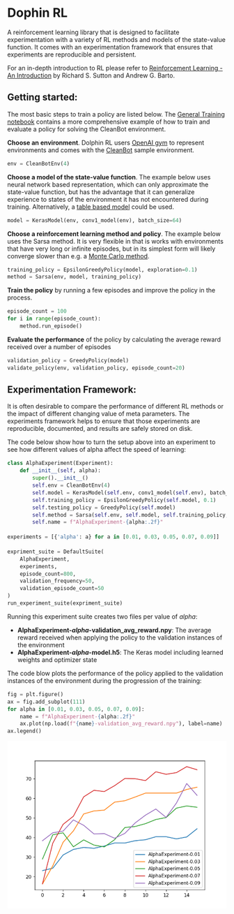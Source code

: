 # Dophin RL

A reinforcement learning library that is designed to facilitate experimentation with a variety of RL methods and models of the state-value function. It comes with an experimentation framework that ensures that experiments are reproducible and persistent.

For an in-depth introduction to RL please refer to [Reinforcement Learning - An Introduction](https://mitpress.mit.edu/books/reinforcement-learning-second-edition) by Richard S. Sutton and Andrew G. Barto.

## Getting started:

The most basic steps to train a policy are listed below. The [General Training notebook](SamplesSource/GeneralTraining.ipynb) contains a more comprehensive example of how to train and evaluate a policy for solving the CleanBot environment.

**Choose an environment**. Dolphin RL users [OpenAI gym](https://gym.openai.com/docs/) to represent environments and comes with the [CleanBot](SamplesSource/CleanBotEnv.py) sample environment. 



```python
env = CleanBotEnv(4)
```

**Choose a model of the state-value function**. The example below uses neural network based representation, which can only approximate the state-value function, but has the advantage that it can generalize experience to states of the environment it has not encountered during training. Alternatively, a [table based model](Source/Models/TableModel.py) could be used.


```python
model = KerasModel(env, conv1_model(env), batch_size=64)
```

**Choose a reinforcement learning method and policy**. The example below uses the Sarsa method. It is very flexible in that is works with environments that have very long or infinite episodes, but in its simplest form will likely  converge slower than e.g. a [Monte Carlo method](Source/Methods/MonteCarlo.py).


```python
training_policy = EpsilonGreedyPolicy(model, exploration=0.1)
method = Sarsa(env, model, training_policy)
```

**Train the policy** by running a few episodes and improve the policy in the process.


```python
episode_count = 100
for i in range(episode_count):
    method.run_episode()
```

**Evaluate the performance** of the policy by calculating the average reward received over a number of episodes


```python
validation_policy = GreedyPolicy(model)
validate_policy(env, validation_policy, episode_count=20)
```

## Experimentation Framework:

It is often desirable to compare the performance of different RL methods or the impact of different changing value of meta parameters. The experiments framework helps to ensure that those experiments are reproducible, documented, and results are safely stored on disk.

The code below show how to turn the setup above into an experiment to see how different values of alpha affect the speed of learning:


```python
class AlphaExperiment(Experiment):
    def __init__(self, alpha):
        super().__init__()
        self.env = CleanBotEnv(4)
        self.model = KerasModel(self.env, conv1_model(self.env), batch_size=64)
        self.training_policy = EpsilonGreedyPolicy(self.model, 0.1)
        self.testing_policy = GreedyPolicy(self.model)
        self.method = Sarsa(self.env, self.model, self.training_policy, alpha=alpha)
        self.name = f"AlphaExperiment-{alpha:.2f}"
    
experiments = [{'alpha': a} for a in [0.01, 0.03, 0.05, 0.07, 0.09]]

expriment_suite = DefaultSuite(
    AlphaExperiment,
    experiments,
    episode_count=800,
    validation_frequency=50,
    validation_episode_count=50
)
run_experiment_suite(expriment_suite)
```

Running this experiment suite creates two files per value of *alpha*:

- **AlphaExperiment-*alpha*-validation_avg_reward.npy**: The average reward received when applying the policy to the validation instances of the environment
- **AlphaExperiment-*alpha*-model.h5**: The Keras model including learned weights and optimizer state

The code blow plots the performance of the policy applied to the validation instances of the environment during the progression of the training:


```python
fig = plt.figure()
ax = fig.add_subplot(111)
for alpha in [0.01, 0.03, 0.05, 0.07, 0.09]:
    name = f"AlphaExperiment-{alpha:.2f}"
    ax.plot(np.load(f"{name}-validation_avg_reward.npy"), label=name)
ax.legend()
```

<img src="Documentation/MainPage-Plot.png">
